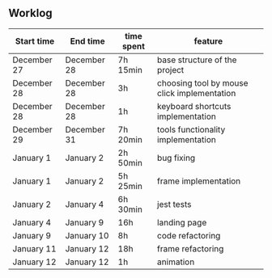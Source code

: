 ## Worklog
| Start time  | End time | time spent | feature |
|-----------|-------------|-------------|-------------|
| December 27 | December 28 | 7h 15min | base structure of the project |
| December 28 | December 28 | 3h | choosing tool by mouse click implementation |
| December 28 | December 28 | 1h | keyboard shortcuts implementation |
| December 29 | December 31 | 7h 20min | tools functionality implementation |
| January 1 | January 2 | 2h 50min | bug fixing |
| January 1 | January 2 | 5h 25min | frame implementation |
| January 2 | January 4 | 6h 30min | jest tests |
| January 4 | January 9 | 16h | landing page |
| January 9 | January 10 | 8h | code refactoring |
| January 11 | January 12 | 18h | frame refactoring |
| January 12 | January 12 | 1h | animation |
